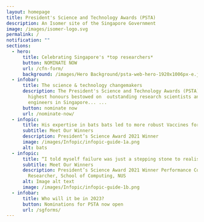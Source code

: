 ```yaml
---
layout: homepage
title: President's Science and Technology Awards (PSTA)
description: An Isomer site of the Singapore Government
image: /images/isomer-logo.svg
permalink: /
notification: ""
sections:
  - hero:
      title: Celebrating Singapore's *top researchers*
      button: NOMINATE NOW
      url: /cfn-form/
      background: /images/Hero Background/psta-web-hero-1920x1006px-e.jpg
  - infobar:
      title: The science & technology changemakers
      description: The President's Science and Technology Awards (PSTA) are the
        highest honours bestowed on  outstanding research scientists and
        engineers in Singapore... ...
      button: nominate now
      url: /nominate-now/
  - infopic:
      title: His expertise in bats bats led to more robust Vaccines for COVID-19
      subtitle: Meet Our Winners
      description: President’s Science Award 2021 Winner
      image: /images/Infopic/infopic-guide-1a.png
      alt: bats
  - infopic:
      title: “I told myself failure was just a stepping stone to realising my dream.”
      subtitle: Meet Our Winners
      description: President’s Science Award 2021 Winner Performance Computing
        Researcher, School of Computing, NUS
      alt: Image alt text
      image: /images/Infopic/infopic-guide-1b.png
  - infobar:
      title: Who will it be in 2023?
      button: Nominations for PSTA now open
      url: /sgforms/
---
```

